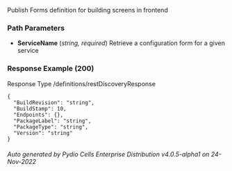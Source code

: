 






 
Publish Forms definition for building screens in frontend  


### Path Parameters

 - **ServiceName** (_string, required_) Retrieve a configuration form for a given service




### Response Example (200)
Response Type /definitions/restDiscoveryResponse

```
{
  "BuildRevision": "string",
  "BuildStamp": 10,
  "Endpoints": {},
  "PackageLabel": "string",
  "PackageType": "string",
  "Version": "string"
}
```




###### Auto generated by Pydio Cells Enterprise Distribution v4.0.5-alpha1 on 24-Nov-2022
